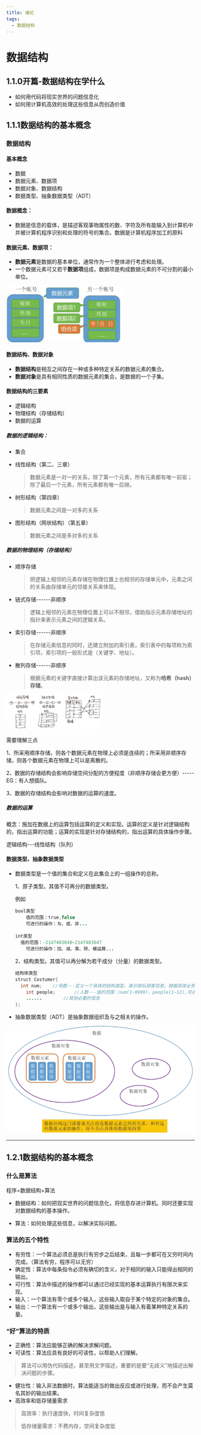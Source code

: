 ```yaml
---
title: 绪论
tags:
  - 数据结构
---
```


# 数据结构

## 1.1.0开篇-数据结构在学什么

- 如何用代码将现实世界的问题信息化
- 如何用计算机高效的处理这些信息从而创造价值

## 1.1.1数据结构的基本概念

### 数据结构
#### 基本概念
- 数据
- 数据元素、数据项
- 数据对象、数据结构
- 数据类型、抽象数据类型（ADT）

#### 数据概念：
- 数据是信息的载体，是描述客观事物属性的数、字符及所有能输入到计算机中并被计算机程序识别和处理的符号的集合。数据是计算机程序加工的原料

#### 数据元素、数据项：
- **数据元素**是数据的基本单位，通常作为一个整体进行考虑和处理。
- 一个数据元素可又若干**数据项**组成，数据项是构成数据元素的不可分割的最小单位。
<img src="/assets/image/2020-07-17-0.jpg" style="zoom: 80%;" />

#### 数据结构、数据对象
- **数据结构**是相互之间存在一种或多种特定关系的数据元素的集合。
- **数据对象**是具有相同性质的数据元素的集合，是数据的一个子集。

#### 数据结构的三要素

- 逻辑结构
- 物理结构（存储结构）
- 数据的运算

##### 数据的逻辑结构：
- 集合

- 线性结构（第二、三章）

  > 数据元素是一对一的关系，除了第一个元素，所有元素都有唯一前驱；除了最后一个元素，所有元素都有唯一后继。
  >
  
- 树形结构（第四章）

  > 数据元素之间是一对多的关系

- 图形结构（网状结构）（第五章）

  > 数据元素之间是多对多的关系

#####  数据的物理结构（存储结构）

- 顺序存储

  > 把逻辑上相邻的元素存储在物理位置上也相邻的存储单元中，元素之间的关系由存储单元的邻接关系来体现。

- 链式存储------非顺序

  > 逻辑上相邻的元素在物理位置上可以不相邻，借助指示元素存储地址的指针来表示元素之间的逻辑关系。

- 索引存储------非顺序

  > 在存储元素信息的同时，还建立附加的索引表，索引表中的每项称为索引项，索引项的一般形式是（关键字、地址）。

- 散列存储------非顺序

  > 根据元素的关键字直接计算出该元素的存储地址，又称为**哈希（hash）存储**。

<img src="/assets/image/2020-07-17-2.jpg" style="zoom: 25%;" />

需要理解三点

1、所采用顺序存储，则各个数据元素在物理上必须是连续的；所采用非顺序存储，则各个数据元素在物理上可以是离散的。

2、数据的存储结构会影响存储空间分配的方便程度（非顺序存储会更方便）-----EG：有人想插队。

3、数据的存储结构会影响对数据的运算的速度。

##### 数据的运算

概念：施加在数据上的运算包括运算的定义和实现。运算的定义是针对逻辑结构的，指出运算的功能；运算的实现是针对存储结构的，指出运算的具体操作步骤。

逻辑结构---线性结构（队列）



#### 数据类型、抽象数据类型

- 数据类型是一个值的集合和定义在此集合上的一组操作的总称。

  1、原子类型。其值不可再分的数据类型。

  例如

  ```java
  bool类型
      值的范围：true,false
      可进行的操作：与、或、非...
      
  int类型
  	值的范围：-2147483648~2147483647
      可进行的操作：加、减、乘、除、模运算...
  ```

  2、结构类型。其值可以再分解为若干成分（分量）的数据类型。
  
  ```java
  结构体类型    
  struct Costumer{
  	int num;	//号数---定义一个具体的结构类型，表示排队顾客信息。根据具体业务需求来确定值的范围，可进行的操作。
      int people;		//人数---值的范围：num(1~9999)、people(1~12),可进行操作：如“拼桌”运算，把人数相加合并。
      ......		//其他必要的信息
  };
  ```

- 抽象数据类型（ADT）是抽象数据组织及与之相关的操作。

<img src="/assets/image/2020-07-17-1.jpg" style="zoom: 80%;" />

------

## 1.2.1数据结构的基本概念

### 什么是算法

程序=数据结构+算法

- 数据结构：如何把现实世界的问题信息化，将信息存进计算机。同时还要实现对数据结构的基本操作。

- 算法：如何处理这些信息，以解决实际问题。

### 算法的五个特性

- 有穷性：一个算法必须总是执行有穷步之后结束，且每一步都可在又穷时间内完成。（算法有穷，程序可以无穷）
- 确定性：算法中每条指令必须有确切的含义，对于相同的输入只能得出相同的输出。
- 可行性：算法中描述的操作都可以通过已经实现的基本运算执行有限次来实现。
- 输入：一个算法有零个或多个输入，这些输入取自于某个特定的对象的集合。
- 输出：一个算法有一个或多个输出，这些输出是与输入有着某种特定关系的量。

### “好”算法的特质

- 正确性：算法应能够正确的解决求解问题。
- 可读性：算法应具有良好的可读性，以帮助人们理解。

> 算法可以用伪代码描述，甚至用文字描述，重要的是要“无歧义”地描述出解决问题的步骤。

- 健壮性：输入非法数据时，算法能适当的做出反应或进行处理，而不会产生莫名其妙的输出结果。
- 高效率和低存储量需求

> 高效率：执行速度快，时间复杂度低
>
> 低存储量需求：不费内存，空间复杂度低



















